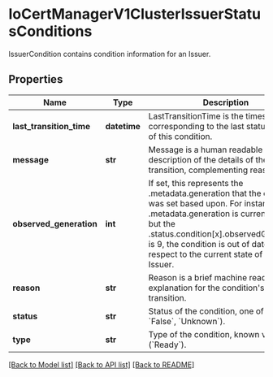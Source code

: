 # IoCertManagerV1ClusterIssuerStatusConditions

IssuerCondition contains condition information for an Issuer.
## Properties
Name | Type | Description | Notes
------------ | ------------- | ------------- | -------------
**last_transition_time** | **datetime** | LastTransitionTime is the timestamp corresponding to the last status change of this condition. | [optional] 
**message** | **str** | Message is a human readable description of the details of the last transition, complementing reason. | [optional] 
**observed_generation** | **int** | If set, this represents the .metadata.generation that the condition was set based upon. For instance, if .metadata.generation is currently 12, but the .status.condition[x].observedGeneration is 9, the condition is out of date with respect to the current state of the Issuer. | [optional] 
**reason** | **str** | Reason is a brief machine readable explanation for the condition&#39;s last transition. | [optional] 
**status** | **str** | Status of the condition, one of (&#x60;True&#x60;, &#x60;False&#x60;, &#x60;Unknown&#x60;). | 
**type** | **str** | Type of the condition, known values are (&#x60;Ready&#x60;). | 

[[Back to Model list]](../README.md#documentation-for-models) [[Back to API list]](../README.md#documentation-for-api-endpoints) [[Back to README]](../README.md)


